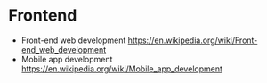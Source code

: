 # Frontend
- Front-end web development https://en.wikipedia.org/wiki/Front-end_web_development
- Mobile app development https://en.wikipedia.org/wiki/Mobile_app_development

